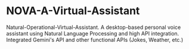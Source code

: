 # NOVA-A-Virtual-Assistant

Natural-Operational-Virtual-Assistant.
A desktop-based personal voice assistant using Natural Language Processing and high API integration.  
Integrated Gemini's API and other functional APIs (Jokes, Weather, etc.)
